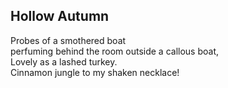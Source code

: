 Hollow Autumn
-------------
Probes of a smothered boat  
perfuming behind the room outside a callous boat,  
Lovely as a lashed turkey.  
Cinnamon jungle to my shaken necklace!  
